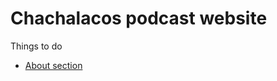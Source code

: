 # Chachalacos podcast website

Things to do
   * [About section](https://codepen.io/icutpeople/pen/IahKc)
